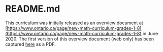 # README.md

This curriculum was initially released as an overview document at [https://www.ontario.ca/page/new-math-curriculum-grades-1-8](https://www.ontario.ca/page/new-math-curriculum-grades-1-8) in June 2020. The first version of this overview document (web only) has been captured [here](New-math-curriculum-1-8-web-capture_v20200624.pdf) as a PDF.

